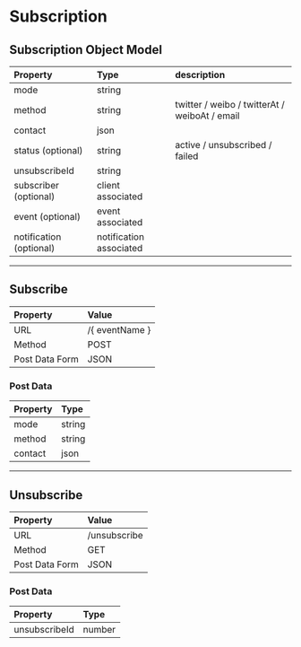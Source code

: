 # Subscription

## Subscription Object Model
| Property | Type | description |
|:---------|:-----|:------------|
| mode | string |
| method | string | twitter / weibo / twitterAt / weiboAt / email |
| contact | json |
| status (optional) | string | active / unsubscribed / failed |
| unsubscribeId | string |
| subscriber (optional) | client associated |
| event (optional) | event associated |
| notification (optional) | notification associated |

---

## Subscribe

| Property | Value |
|:---------|:------|
| URL | /{ eventName } |
| Method | POST |
| Post Data Form | JSON |

### Post Data

| Property | Type |
|:---------|:-----|
| mode | string |
| method | string |
| contact | json |

---

## Unsubscribe

| Property | Value |
|:---------|:------|
| URL | /unsubscribe |
| Method | GET |
| Post Data Form | JSON |

### Post Data

| Property | Type |
|:---------|:-----|
| unsubscribeId | number |
